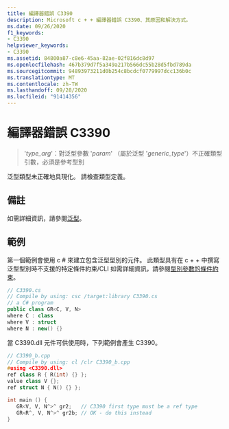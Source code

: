 ```yaml
---
title: 編譯器錯誤 C3390
description: Microsoft c + + 編譯器錯誤 C3390、其原因和解決方式。
ms.date: 09/26/2020
f1_keywords:
- C3390
helpviewer_keywords:
- C3390
ms.assetid: 84800a87-c8e6-45aa-82ae-02f816dc8d97
ms.openlocfilehash: 467b379d7f5a349a217b566dc55b28d5fbd789da
ms.sourcegitcommit: 94893973211d0b254c8bcdcf0779997dcc136b0c
ms.translationtype: MT
ms.contentlocale: zh-TW
ms.lasthandoff: 09/28/2020
ms.locfileid: "91414356"
---
```

# <a name="compiler-error-c3390"></a>編譯器錯誤 C3390

> '*type_arg*'：對泛型參數 '*param*' （屬於泛型 '*generic_type*'）不正確類型引數，必須是參考型別

泛型類型未正確地具現化。 請檢查類型定義。

## <a name="remarks"></a>備註

如需詳細資訊，請參閱[泛型](../../extensions/generics-cpp-component-extensions.md)。

## <a name="example"></a>範例

第一個範例會使用 c # 來建立包含泛型型別的元件。 此類型具有在 c + + 中撰寫泛型型別時不支援的特定條件約束/CLI 如需詳細資訊，請參閱[型別參數的條件約束](/dotnet/csharp/programming-guide/generics/constraints-on-type-parameters)。

```csharp
// C3390.cs
// Compile by using: csc /target:library C3390.cs
// a C# program
public class GR<C, V, N>
where C : class
where V : struct
where N : new() {}
```

當 C3390.dll 元件可供使用時，下列範例會產生 C3390。

```cpp
// C3390_b.cpp
// Compile by using: cl /clr C3390_b.cpp
#using <C3390.dll>
ref class R { R(int) {} };
value class V {};
ref struct N { N() {} };

int main () {
   GR<V, V, N^>^ gr2;   // C3390 first type must be a ref type
   GR<R^, V, N^>^ gr2b; // OK - do this instead
}
```
